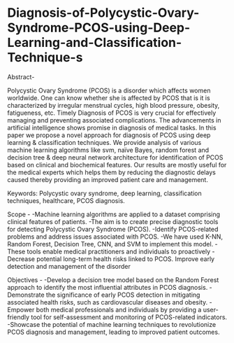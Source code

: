 # Diagnosis-of-Polycystic-Ovary-Syndrome-PCOS-using-Deep-Learning-and-Classification-Technique-s

Abstract-

 Polycystic Ovary Syndrome (PCOS) is a disorder which affects women worldwide. One can know whether she is affected by PCOS that is it is characterized by irregular menstrual cycles, high blood pressure, obesity, fatigueness, etc. Timely Diagnosis of PCOS is very crucial for effectively managing and preventing associated complications. The advancements in artificial intelligence shows promise in diagnosis of medical tasks. In this paper we propose a novel approach for diagnosis of PCOS using deep learning & classification techniques. We provide analysis of various machine learning algorithms like svm, naïve Bayes, random forest and decision tree & deep neural network architecture for identification of PCOS based on clinical and biochemical features. Our results are mostly useful for the medical experts which helps them by reducing the diagnostic delays caused thereby providing an improved patient care and management.

Keywords: Polycystic ovary syndrome, deep learning, classification techniques, healthcare, PCOS diagnosis.


Scope -
-Machine learning algorithms are applied to a dataset comprising clinical features of patients.
-The aim is to create precise diagnostic tools for detecting Polycystic Ovary Syndrome (PCOS).
-Identify PCOS-related problems and address issues associated with PCOS.
-We have used K-NN, Random Forest, Decision Tree, CNN, and SVM to implement this model.
-These tools enable medical practitioners and individuals to proactively
-Decrease potential long-term health risks linked to PCOS. Improve early detection and management of the disorder


Objectives -
-Develop a decision tree model based on the Random Forest approach to identify the most influential attributes in PCOS diagnosis.
-Demonstrate the significance of early PCOS detection in mitigating associated health risks, such as cardiovascular diseases and obesity.
-Empower both medical professionals and individuals by providing a user-friendly tool for self-assessment and monitoring of PCOS-related indicators.
-Showcase the potential of machine learning techniques to revolutionize PCOS diagnosis and management, leading to improved patient outcomes.
